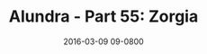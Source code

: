 ---
layout: entry.pug
title: "Alundra - Part 55: Zorgia"
date: 2016-03-09 09-0800
publishDate: 2017-10-31 12:00:00 -0800
categories: playthroughs alundra
draft: true
---